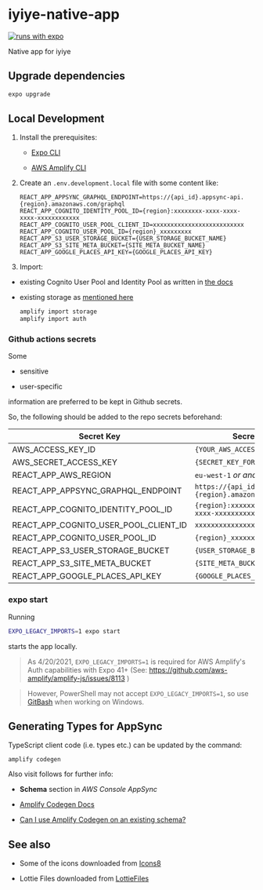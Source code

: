 # iyiye-native-app

[![runs with expo](https://img.shields.io/badge/Runs%20with%20Expo-4630EB.svg?style=flat-square&logo=EXPO&labelColor=f3f3f3&logoColor=000)](https://expo.io/)

Native app for iyiye

## Upgrade dependencies

```bash
expo upgrade
```

## Local Development

1. Install the prerequisites:

   - [Expo CLI](https://docs.expo.io/workflow/expo-cli/)

   - [AWS Amplify CLI](https://docs.amplify.aws/cli/start/install)

2. Create an `.env.development.local` file with some content like:

   ```env
   REACT_APP_APPSYNC_GRAPHQL_ENDPOINT=https://{api_id}.appsync-api.{region}.amazonaws.com/graphql
   REACT_APP_COGNITO_IDENTITY_POOL_ID={region}:xxxxxxxx-xxxx-xxxx-xxxx-xxxxxxxxxxxx
   REACT_APP_COGNITO_USER_POOL_CLIENT_ID=xxxxxxxxxxxxxxxxxxxxxxxxxx
   REACT_APP_COGNITO_USER_POOL_ID={region}_xxxxxxxxx
   REACT_APP_S3_USER_STORAGE_BUCKET={USER_STORAGE_BUCKET_NAME}
   REACT_APP_S3_SITE_META_BUCKET={SITE_META_BUCKET_NAME}
   REACT_APP_GOOGLE_PLACES_API_KEY={GOOGLE_PLACES_API_KEY}
   ```

3. Import:

- existing Cognito User Pool and Identity Pool as written in [the docs](https://docs.amplify.aws/cli/auth/import)

- existing storage as [mentioned here](https://docs.amplify.aws/cli/storage/import#import-an-existing-s3-bucket)

  ```sh
  amplify import storage
  amplify import auth
  ```

### Github actions secrets

Some

- sensitive

- user-specific

information are preferred to be kept in Github secrets.

So, the following should be added to the repo secrets beforehand:

| **Secret Key**                        | **Secret Value**                                              |
| ------------------------------------- | ------------------------------------------------------------- |
| AWS_ACCESS_KEY_ID                     | `{YOUR_AWS_ACCESS_KEY_ID}`                                    |
| AWS_SECRET_ACCESS_KEY                 | `{SECRET_KEY_FOR_THE_ACCESS_KEY}`                             |
| REACT_APP_AWS_REGION                  | `eu-west-1` _or another region_                               |
| REACT_APP_APPSYNC_GRAPHQL_ENDPOINT    | `https://{api_id}.appsync-api.{region}.amazonaws.com/graphql` |
| REACT_APP_COGNITO_IDENTITY_POOL_ID    | `{region}:xxxxxxxx-xxxx-xxxx-xxxx-xxxxxxxxxxxx`               |
| REACT_APP_COGNITO_USER_POOL_CLIENT_ID | `xxxxxxxxxxxxxxxxxxxxxxxxxx`                                  |
| REACT_APP_COGNITO_USER_POOL_ID        | `{region}_xxxxxxxxx`                                          |
| REACT_APP_S3_USER_STORAGE_BUCKET      | `{USER_STORAGE_BUCKET_NAME}`                                  |
| REACT_APP_S3_SITE_META_BUCKET         | `{SITE_META_BUCKET_NAME}`                                     |
| REACT_APP_GOOGLE_PLACES_API_KEY       | `{GOOGLE_PLACES_API_KEY}`                                     |

### expo start

Running

```sh
EXPO_LEGACY_IMPORTS=1 expo start
```

starts the app locally.

> As 4/20/2021, `EXPO_LEGACY_IMPORTS=1` is required for AWS Amplify's Auth capabilities with Expo 41+ (See: https://github.com/aws-amplify/amplify-js/issues/8113 )

> However, PowerShell may not accept `EXPO_LEGACY_IMPORTS=1`, so use [GitBash](https://git-scm.com/downloads) when working on Windows.

## Generating Types for AppSync

TypeScript client code (i.e. types etc.) can be updated by the command:

```
amplify codegen
```

Also visit follows for further info:

- **Schema** section in _AWS Console AppSync_

- [Amplify Codegen Docs](https://docs.amplify.aws/cli/graphql-transformer/codegen)

- [Can I use Amplify Codegen on an existing schema?](https://github.com/aws-amplify/amplify-js/issues/2166)

## See also

- Some of the icons downloaded from [Icons8](https://icons8.com)

- Lottie Files downloaded from [LottieFiles](https://lottiefiles.com/)
